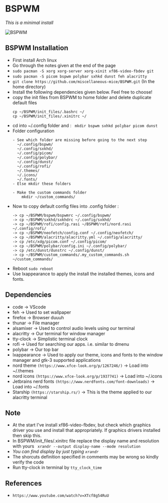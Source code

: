 # BSPWM

*This is a minimal install*

![BSPWM](https://github.com/miscellaneous-mice/BSPWM/assets/79500624/a222e133-3118-4060-b330-66baeb6fb99c)

## BSPWM Installation
- First install Arch linux
- Go through the notes given at the end of the page
- ```sudo pacman -S xorg xorg-server xorg-xinit xf86-video-fbdev git```
- ```sudo pacman -S picom bspwm polybar sxhkd dunst feh alacritty```
- ```git clone https://github.com/miscellaneous-mice/BSPWM.git``` (In the home directory)
- Install the following dependencies given below. Feel free to choose!
- copy the init files from BSPWM to home folder and delete duplicate default files
  ```
  cp ~/BSPWM/init_files/.bashrc ~/
  cp ~/BSPWM/init_files/.xinitrc ~/
  ```
- cd into ~/.config folder and : ``` mkdir bspwm sxhkd polybar picom dunst```
- Folder configuration
  ```
  - See which folder are missing before going to the next step
    ~/.config/bspwm/
    ~/.config/sxkhd/
    ~/.config/picom/
    ~/.config/polybar/
    ~/.config/dunst/
    ~/.config/rofi/
    ~/.themes/
    ~/.icons/
    ~/.fonts/
  - Else mkdir these folders

  - Make the custom commands folder
      mkdir ~/custom_commands/
  ```
- Now to copy default config files into .config folder :
  ```
  -> cp ~/BSPWM/bspwm/bspwmrc ~/.config/bspwm/
  -> cp ~/BSPWM/sxkhd/sxkhdrc ~/.config/sxkhd/
  -> cp ~/BSPWM/rofi/config.rasi ~/BSPWM/rofi/nord.rasi ~/.config/rofi/ 
  -> cp ~/BSPWM/neofetch/config.conf ~/.config/neofetch/
  -> cp ~/BSPWM/alacritty/alacritty.yml ~/.config/alacritty/
  -> cp /etc/xdg/picom.conf ~/.config/picom/
  -> cp ~/BSPWM/polybar/config.ini ~/.config/polybar/
  -> cp /etc/dunst/dunstrc ~/.config/dunst/
  -> cp ~/BSPWM/custom_commands/.my_custom_commands.sh ~/custom_commands/
  ```
- Reboot ```sudo reboot```
- Use lxappearance to apply the install the installed themes, icons and fonts.

## Dependencies
- code -> VScode
- feh -> Used to set wallpaper
- firefox -> Browser duuuh
- thunar -> File manager
- alsamixer -> Used to control audio levels using our terminal
- alacritty -> Our terminal for window manager
- tty-clock -> Simplistic terminal clock
- rofi -> Used for searching our apps. i.e. similar to dmenu
- polybar -> Our top bar
- lxappearance -> Used to apply our theme, icons and fonts to the window manager and gtk-3 supported applications
- nord theme ```(https://www.xfce-look.org/p/1267246/)``` -> Load into ~/.themes
- nord icons ```(https://www.xfce-look.org/p/1937741)```  -> Load into ~/.icons
- Jetbrains nerd fonts ```(https://www.nerdfonts.com/font-downloads)``` -> Load into ~/.fonts
- Starship ```(https://starship.rs/)``` -> This is the theme applied to our alacritty terminal

## Note
- At the start I've install xf86-video-fbdev, but check which graphics driver you use and install that appropriately. If graphics drivers installed then skip this.
- In BSPWM/init_files/.xinitrc file replace the display name and resolution with yours
``` xrandr --output display-name --mode resolution```
- *You can find display by just typing ```xrandr```*
- The shorcuts definition specified in comments may be wrong so kindly verify the code
- Run tty-clock in terminal by ```tty_clock_time```

## References
- ```https://www.youtube.com/watch?v=XTcf8g54RuU```
